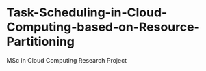# Task-Scheduling-in-Cloud-Computing-based-on-Resource-Partitioning
MSc in Cloud Computing Research Project
